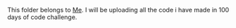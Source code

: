 This folder belongs to <a href="https://github.com/himanshu007-creator">Me</a>. I will be uploading all the code i have made in 100 days of code challenge.
